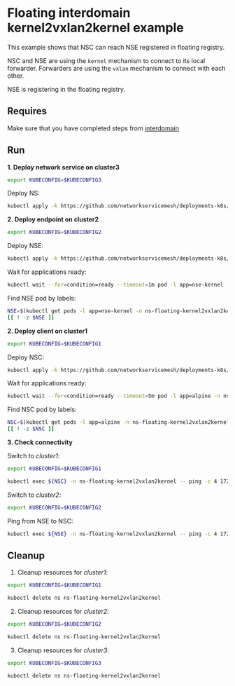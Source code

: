 # Floating interdomain kernel2vxlan2kernel example

This example shows that NSC can reach NSE registered in floating registry.

NSC and NSE are using the `kernel` mechanism to connect to its local forwarder.
Forwarders are using the `vxlan` mechanism to connect with each other.

NSE is registering in the floating registry.


## Requires

Make sure that you have completed steps from [interdomain](../../)

## Run

**1. Deploy network service on cluster3**

```bash
export KUBECONFIG=$KUBECONFIG3
```

Deploy NS:
```bash
kubectl apply -k https://github.com/networkservicemesh/deployments-k8s/examples/multicluster/usecases/floating_Kernel2Vxlan2Kernel/cluster3?ref=42720deecb84fd829aa3442c25e8921f88d23839
```

**2. Deploy endpoint on cluster2**

```bash
export KUBECONFIG=$KUBECONFIG2
```

Deploy NSE:
```bash
kubectl apply -k https://github.com/networkservicemesh/deployments-k8s/examples/multicluster/usecases/floating_Kernel2Vxlan2Kernel/cluster2?ref=42720deecb84fd829aa3442c25e8921f88d23839
```

Wait for applications ready:
```bash
kubectl wait --for=condition=ready --timeout=1m pod -l app=nse-kernel -n ns-floating-kernel2vxlan2kernel
```

Find NSE pod by labels:
```bash
NSE=$(kubectl get pods -l app=nse-kernel -n ns-floating-kernel2vxlan2kernel --template '{{range .items}}{{.metadata.name}}{{"\n"}}{{end}}')
[[ ! -z $NSE ]]
```

**2. Deploy client on cluster1**

```bash
export KUBECONFIG=$KUBECONFIG1
```

Deploy NSC:
```bash
kubectl apply -k https://github.com/networkservicemesh/deployments-k8s/examples/multicluster/usecases/floating_Kernel2Vxlan2Kernel/cluster1?ref=42720deecb84fd829aa3442c25e8921f88d23839
```

Wait for applications ready:
```bash
kubectl wait --for=condition=ready --timeout=5m pod -l app=alpine -n ns-floating-kernel2vxlan2kernel
```

Find NSC pod by labels:
```bash
NSC=$(kubectl get pods -l app=alpine -n ns-floating-kernel2vxlan2kernel --template '{{range .items}}{{.metadata.name}}{{"\n"}}{{end}}')
[[ ! -z $NSC ]]
```

**3. Check connectivity**

Switch to *cluster1*:

```bash
export KUBECONFIG=$KUBECONFIG1
```

```bash
kubectl exec ${NSC} -n ns-floating-kernel2vxlan2kernel -- ping -c 4 172.16.1.2
```

Switch to *cluster2*:

```bash
export KUBECONFIG=$KUBECONFIG2
```

Ping from NSE to NSC:
```bash
kubectl exec ${NSE} -n ns-floating-kernel2vxlan2kernel -- ping -c 4 172.16.1.3
```

## Cleanup

1. Cleanup resources for *cluster1*:
```bash
export KUBECONFIG=$KUBECONFIG1
```
```bash
kubectl delete ns ns-floating-kernel2vxlan2kernel
```

2. Cleanup resources for *cluster2*:
```bash
export KUBECONFIG=$KUBECONFIG2
```
```bash
kubectl delete ns ns-floating-kernel2vxlan2kernel
```

3. Cleanup resources for *cluster3*:
```bash
export KUBECONFIG=$KUBECONFIG3
```
```bash
kubectl delete ns ns-floating-kernel2vxlan2kernel
```
